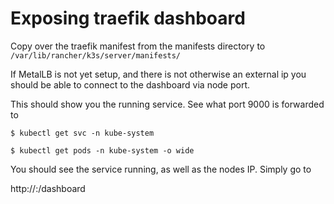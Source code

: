 # Exposing traefik dashboard

Copy over the traefik manifest from the manifests directory to `/var/lib/rancher/k3s/server/manifests/`

If MetalLB is not yet setup, and there is not otherwise an external ip you should be able to connect to the dashboard
via node port.


This should show you the running service. See what port 9000 is forwarded to

`$ kubectl get svc -n kube-system`

`$ kubectl get pods -n kube-system -o wide`

You should see the service running, as well as the nodes IP. Simply go to

http://<node-address>:<dashboard-port>/dashboard
